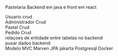 Pastelaria Backend em java e front em react 

Usuario crud  
Administrador Crud  
Pastel Crud  
Pedido Crud  
relaçoes de entidade entre tabelas no backend  
puxar dados backend  
Modelo MVC
Marven
JPA
jakarta
Postgresql
Docker

